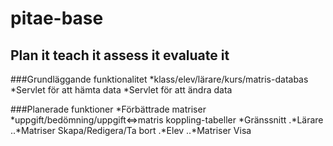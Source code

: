 # pitae-base
## Plan it teach it assess it evaluate it
###Grundläggande funktionalitet
*klass/elev/lärare/kurs/matris-databas
*Servlet för att hämta data
*Servlet för att ändra data

###Planerade funktioner
*Förbättrade matriser
*uppgift/bedömning/uppgift<=>matris koppling-tabeller
*Gränssnitt
.*Lärare
..*Matriser Skapa/Redigera/Ta bort
.*Elev
..*Matriser Visa

